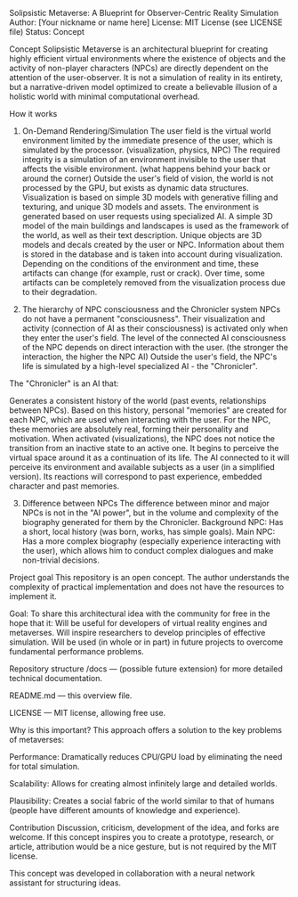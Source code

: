 Solipsistic Metaverse: A Blueprint for Observer-Centric Reality Simulation
Author: [Your nickname or name here]
License: MIT License (see LICENSE file)
Status: Concept

Concept
Solipsistic Metaverse is an architectural blueprint for creating highly efficient virtual environments where the existence of objects and the activity of non-player characters (NPCs) are directly dependent on the attention of the user-observer. It is not a simulation of reality in its entirety, but a narrative-driven model optimized to create a believable illusion of a holistic world with minimal computational overhead.

How it works
1. On-Demand Rendering/Simulation
The user field is the virtual world environment limited by the immediate presence of the user, which is simulated by the processor. (visualization, physics, NPC)
The required integrity is a simulation of an environment invisible to the user that affects the visible environment. (what happens behind your back or around the corner)
Outside the user's field of vision, the world is not processed by the GPU, but exists as dynamic data structures.
Visualization is based on simple 3D models with generative filling and texturing, and unique 3D models and assets.
The environment is generated based on user requests using specialized AI. A simple 3D model of the main buildings and landscapes is used as the framework of the world, as well as their text description.
Unique objects are 3D models and decals created by the user or NPC. Information about them is stored in the database and is taken into account during visualization. Depending on the conditions of the environment and time, these artifacts can change (for example, rust or crack). Over time, some artifacts can be completely removed from the visualization process due to their degradation.

3. The hierarchy of NPC consciousness and the Chronicler system
NPCs do not have a permanent "consciousness". Their visualization and activity (connection of AI as their consciousness) is activated only when they enter the user's field.
The level of the connected AI consciousness of the NPC depends on direct interaction with the user. (the stronger the interaction, the higher the NPC AI)
Outside the user's field, the NPC's life is simulated by a high-level specialized AI - the "Chronicler".

The "Chronicler" is an AI that:

Generates a consistent history of the world (past events, relationships between NPCs).
Based on this history, personal "memories" are created for each NPC, which are used when interacting with the user.
For the NPC, these memories are absolutely real, forming their personality and motivation.
When activated (visualizations), the NPC does not notice the transition from an inactive state to an active one. It begins to perceive the virtual space around it as a continuation of its life. The AI ​​connected to it will perceive its environment and available subjects as a user (in a simplified version). Its reactions will correspond to past experience, embedded character and past memories.

3. Difference between NPCs
The difference between minor and major NPCs is not in the "AI power", but in the volume and complexity of the biography generated for them by the Chronicler.
Background NPC: Has a short, local history (was born, works, has simple goals).
Main NPC: Has a more complex biography (especially experience interacting with the user), which allows him to conduct complex dialogues and make non-trivial decisions.

Project goal
This repository is an open concept. The author understands the complexity of practical implementation and does not have the resources to implement it.

Goal: To share this architectural idea with the community for free in the hope that it:
Will be useful for developers of virtual reality engines and metaverses.
Will inspire researchers to develop principles of effective simulation.
Will be used (in whole or in part) in future projects to overcome fundamental performance problems.

Repository structure
/docs — (possible future extension) for more detailed technical documentation.

README.md — this overview file.

LICENSE — MIT license, allowing free use.

Why is this important?
This approach offers a solution to the key problems of metaverses:

Performance: Dramatically reduces CPU/GPU load by eliminating the need for total simulation.

Scalability: Allows for creating almost infinitely large and detailed worlds.

Plausibility: Creates a social fabric of the world similar to that of humans (people have different amounts of knowledge and experience).

Contribution
Discussion, criticism, development of the idea, and forks are welcome. If this concept inspires you to create a prototype, research, or article, attribution would be a nice gesture, but is not required by the MIT license.

This concept was developed in collaboration with a neural network assistant for structuring ideas.
